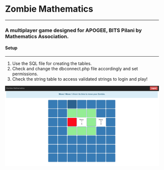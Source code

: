 # Zombie Mathematics
---
### A multiplayer game designed for APOGEE, BITS Pilani by Mathematics Association.

#### Setup
----
1) Use the SQL file for creating the tables.
2) Check and change the dbconnect.php file accordingly and set permissions.
3) Check the string table to access validated strings to login and play!


<html>
<head>
<img src="https://github.com/WVik/zombie/blob/master/img/zombie.png">
</head>
<body>
</body>
</html>
